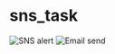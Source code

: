 # sns_task



![SNS alert](sns_task/img/sns_alert.jpeg "SNS alert")
![Email send](sns_task/img/sns_email_send.jpeg "Email sent")



